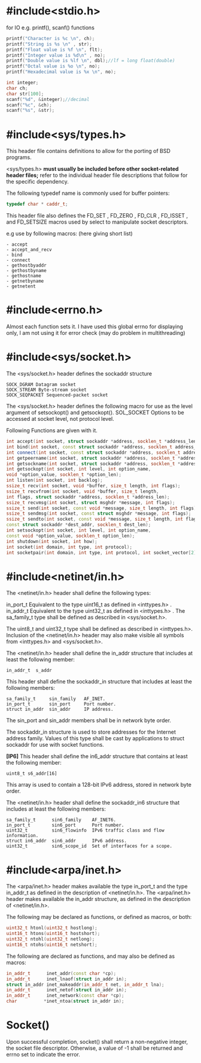 # #include<stdio.h>   
for IO e.g. printf(), scanf() functions
```cpp
printf("Character is %c \n", ch);
printf("String is %s \n" , str);
printf("Float value is %f \n", flt);
printf("Integer value is %d\n" , no);
printf("Double value is %lf \n", dbl);//lf = long float(double)
printf("Octal value is %o \n", no);
printf("Hexadecimal value is %x \n", no);
```
```cpp
int integer; 
char ch;
char str[100];
scanf("%d", &integer);//decimal
scanf("%c", &ch);
scanf("%s", &str);
```

# #include<sys/types.h>
This header file contains definitions to allow for the porting of BSD programs.

<sys/types.h> **must usually be included before other socket-related header files;** refer to the individual header file descriptions that follow for the specific dependency.


The following typedef name is commonly used for buffer pointers:
```cpp
typedef char * caddr_t;
```
This header file also defines the FD_SET , FD_ZERO , FD_CLR , FD_ISSET , and FD_SETSIZE macros used by select to manipulate socket descriptors. 

e.g use by following macros: (here giving short list)
```
- accept
- accept_and_recv
- bind
- connect
- gethostbyaddr
- gethostbyname
- gethostname
- getnetbyname
- getnetent
```
# #include<errno.h>
Almost each function sets it. I have used this global errno for displaying only, I am not using it for error check (may do problem in multithreading) 

# #include<sys/socket.h>
The <sys/socket.h> header defines the sockaddr structure
```
SOCK_DGRAM Datagram socket
SOCK_STREAM Byte-stream socket
SOCK_SEQPACKET Sequenced-packet socket
```
The <sys/socket.h> header defines the following macro for use as the level argument of setsockopt() and getsockopt().
SOL_SOCKET
Options to be accessed at socket level, not protocol level.

Following Functions are given with it.
```cpp
int accept(int socket, struct sockaddr *address, socklen_t *address_len);
int bind(int socket, const struct sockaddr *address, socklen_t address_len);
int connect(int socket, const struct sockaddr *address, socklen_t address_len);
int getpeername(int socket, struct sockaddr *address, socklen_t *address_len);
int getsockname(int socket, struct sockaddr *address, socklen_t *address_len);
int getsockopt(int socket, int level, int option_name,
void *option_value, socklen_t *option_len);
int listen(int socket, int backlog);
ssize_t recv(int socket, void *buffer, size_t length, int flags);
ssize_t recvfrom(int socket, void *buffer, size_t length,
int flags, struct sockaddr *address, socklen_t *address_len);
ssize_t recvmsg(int socket, struct msghdr *message, int flags);
ssize_t send(int socket, const void *message, size_t length, int flags);
ssize_t sendmsg(int socket, const struct msghdr *message, int flags);
ssize_t sendto(int socket, const void *message, size_t length, int flags,
const struct sockaddr *dest_addr, socklen_t dest_len);
int setsockopt(int socket, int level, int option_name,
const void *option_value, socklen_t option_len);
int shutdown(int socket, int how);
int socket(int domain, int type, int protocol);
int socketpair(int domain, int type, int protocol, int socket_vector[2]);
```
# #include<netinet/in.h>
The <netinet/in.h> header shall define the following types:

in_port_t	Equivalent to the type uint16_t as defined in <inttypes.h> .
in_addr_t	Equivalent to the type uint32_t as defined in <inttypes.h> .
The sa_family_t type shall be defined as described in <sys/socket.h>.

The uint8_t and uint32_t type shall be defined as described in <inttypes.h>. Inclusion of the <netinet/in.h> header may also make visible all symbols from <inttypes.h> and <sys/socket.h>.

The <netinet/in.h> header shall define the in_addr structure that includes at least the following member:
```
in_addr_t  s_addr
```
This header shall define the sockaddr_in structure that includes at least the following members:
```
sa_family_t     sin_family   AF_INET. 
in_port_t       sin_port     Port number. 
struct in_addr  sin_addr     IP address. 
```
The sin_port and sin_addr members shall be in network byte order.

The sockaddr_in structure is used to store addresses for the Internet address family. Values of this type shall be cast by applications to struct sockaddr for use with socket functions.

**[IP6]** This header shall define the in6_addr structure that contains at least the following member:
```
uint8_t s6_addr[16]
```
This array is used to contain a 128-bit IPv6 address, stored in network byte order.

The <netinet/in.h> header shall define the sockaddr_in6 structure that includes at least the following members:
```
sa_family_t      sin6_family    AF_INET6. 
in_port_t        sin6_port      Port number. 
uint32_t         sin6_flowinfo  IPv6 traffic class and flow information. 
struct in6_addr  sin6_addr      IPv6 address. 
uint32_t         sin6_scope_id  Set of interfaces for a scope.
```

# #include<arpa/inet.h> 
The <arpa/inet.h> header makes available the type in_port_t and the type in_addr_t as defined in the description of <netinet/in.h>.
The <arpa/inet.h> header makes available the in_addr structure, as defined in the description of <netinet/in.h>.

The following may be declared as functions, or defined as macros, or both:

```cpp
uint32_t htonl(uint32_t hostlong);
uint16_t htons(uint16_t hostshort);
uint32_t ntohl(uint32_t netlong);
uint16_t ntohs(uint16_t netshort);
```

The following are declared as functions, and may also be defined as macros:

```cpp
in_addr_t      inet_addr(const char *cp);
in_addr_t      inet_lnaof(struct in_addr in);
struct in_addr inet_makeaddr(in_addr_t net, in_addr_t lna);
in_addr_t      inet_netof(struct in_addr in);
in_addr_t      inet_network(const char *cp);
char          *inet_ntoa(struct in_addr in);
```

# Socket()
Upon successful completion, socket() shall return a non-negative integer, the socket file descriptor. Otherwise, a value of -1 shall be returned and errno set to indicate the error.
